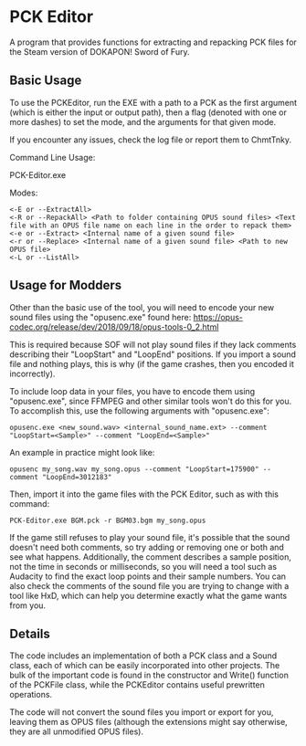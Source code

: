# PCK Editor

 A program that provides functions for extracting and repacking PCK files for the Steam version of DOKAPON! Sword of Fury.

## Basic Usage

To use the PCKEditor, run the EXE with a path to a PCK as the first argument (which is either the input or output path), then a flag (denoted with one or more dashes) to set the mode, and the arguments for that given mode.

If you encounter any issues, check the log file or report them to ChmtTnky.

Command Line Usage:

PCK-Editor.exe <Path to PCK File> <Mode> <Options>

Modes:
```
<-E or --ExtractAll>
<-R or --RepackAll> <Path to folder containing OPUS sound files> <Text file with an OPUS file name on each line in the order to repack them>
<-e or --Extract> <Internal name of a given sound file>
<-r or --Replace> <Internal name of a given sound file> <Path to new OPUS file>
<-L or --ListAll>
```

## Usage for Modders

Other than the basic use of the tool, you will need to encode your new sound files using the "opusenc.exe" found here: https://opus-codec.org/release/dev/2018/09/18/opus-tools-0_2.html

This is required because SOF will not play sound files if they lack comments describing their "LoopStart" and "LoopEnd" positions. If you import a sound file and nothing plays, this is why (if the game crashes, then you encoded it incorrectly).

To include loop data in your files, you have to encode them using "opusenc.exe", since FFMPEG and other similar tools won't do this for you. To accomplish this, use the following arguments with "opusenc.exe":

`opusenc.exe <new_sound.wav> <internal_sound_name.ext> --comment "LoopStart=<Sample>" --comment "LoopEnd=<Sample>"`

An example in practice might look like:

`opusenc my_song.wav my_song.opus --comment "LoopStart=175900" --comment "LoopEnd=3012183"`

Then, import it into the game files with the PCK Editor, such as with this command:

`PCK-Editor.exe BGM.pck -r BGM03.bgm my_song.opus` 

If the game still refuses to play your sound file, it's possible that the sound doesn't need both comments, so try adding or removing one or both and see what happens. Additionally, the comment describes a sample position, not the time in seconds or milliseconds, so you will need a tool such as Audacity to find the exact loop points and their sample numbers. You can also check the comments of the sound file you are trying to change with a tool like HxD, which can help you determine exactly what the game wants from you.

## Details
The code includes an implementation of both a PCK class and a Sound class, each of which can be easily incorporated into other projects. The bulk of the important code is found in the constructor and Write() function of the PCKFile class, while the PCKEditor contains useful prewritten operations.

The code will not convert the sound files you import or export for you, leaving them as OPUS files (although the extensions might say otherwise, they are all unmodified OPUS files).
